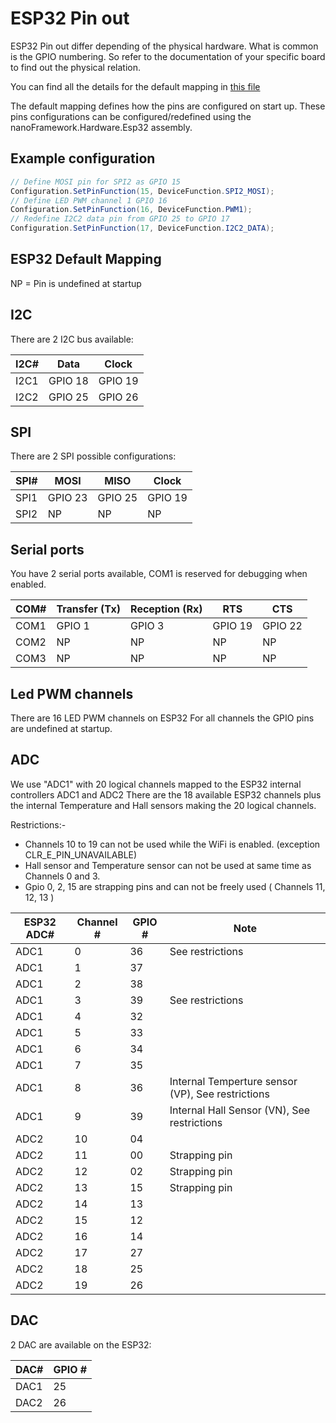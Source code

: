 # ESP32 Pin out

ESP32 Pin out differ depending of the physical hardware. What is common is the GPIO numbering. So refer to the documentation of your specific board to find out the physical relation.

You can find all the details for the default mapping in [this file](https://github.com/nanoframework/nf-interpreter/blob/develop/targets/FreeRTOS_ESP32/ESP32_WROOM_32/common/Esp32_DeviceMapping.cpp)

The default mapping defines how the pins are configured on start up. These pins configurations can be configured/redefined using the nanoFramework.Hardware.Esp32 assembly.

## Example configuration

```csharp
// Define MOSI pin for SPI2 as GPIO 15
Configuration.SetPinFunction(15, DeviceFunction.SPI2_MOSI);
// Define LED PWM channel 1 GPIO 16
Configuration.SetPinFunction(16, DeviceFunction.PWM1);
// Redefine I2C2 data pin from GPIO 25 to GPIO 17
Configuration.SetPinFunction(17, DeviceFunction.I2C2_DATA);
```

## ESP32 Default Mapping

NP = Pin is undefined at startup

## I2C

There are 2 I2C bus available:

| I2C# | Data | Clock |
| --- | --- | ---|
| I2C1 | GPIO 18 | GPIO 19 |
| I2C2 | GPIO 25 | GPIO 26 |

## SPI

There are 2 SPI possible configurations:

| SPI# | MOSI | MISO | Clock |
| --- | --- | --- | --- |
| SPI1 | GPIO 23 | GPIO 25 | GPIO 19 |
| SPI2 | NP | NP | NP |

## Serial ports

You have 2 serial ports available, COM1 is reserved for debugging when enabled.

| COM# | Transfer (Tx) | Reception (Rx) | RTS | CTS |
| --- | --- | --- | --- | --- |
| COM1 | GPIO 1 | GPIO 3 | GPIO 19 | GPIO 22 |
| COM2 | NP | NP | NP | NP |
| COM3 | NP | NP | NP | NP |

## Led PWM channels

There are 16 LED PWM channels on ESP32
For all channels the GPIO pins are undefined at startup.

## ADC

We use "ADC1" with 20 logical channels mapped to the ESP32 internal controllers ADC1 and ADC2
There are the 18 available ESP32 channels plus the internal Temperature and Hall sensors making the 20 logical channels.

Restrictions:-
- Channels 10 to 19 can not be used while the WiFi is enabled. (exception CLR_E_PIN_UNAVAILABLE)
- Hall sensor and Temperature sensor can not be used at same time as Channels 0 and 3.
- Gpio 0, 2, 15 are strapping pins and can not be freely used ( Channels 11, 12, 13 )

| ESP32 ADC# | Channel # | GPIO # | Note |
| --- | --- | --- | --- |
| ADC1 | 0 | 36 | See restrictions|
| ADC1 | 1 | 37 | |
| ADC1 | 2 | 38 | |
| ADC1 | 3 | 39 | See restrictions |
| ADC1 | 4 | 32 | |
| ADC1 | 5 | 33 | |
| ADC1 | 6 | 34 | |
| ADC1 | 7 | 35 | |
| ADC1 | 8 | 36 | Internal Temperture sensor (VP), See restrictions |
| ADC1 | 9 | 39 | Internal Hall Sensor (VN), See restrictions |
| ADC2 | 10 | 04 | |
| ADC2 | 11 | 00 | Strapping pin |
| ADC2 | 12 | 02 | Strapping pin |
| ADC2 | 13 | 15 | Strapping pin |
| ADC2 | 14 | 13 | |
| ADC2 | 15 | 12 | |
| ADC2 | 16 | 14 | |
| ADC2 | 17 | 27 | |
| ADC2 | 18 | 25 | |
| ADC2 | 19 | 26 | |

## DAC

2 DAC are available on the ESP32:

| DAC# | GPIO # |
| --- | --- |
| DAC1 | 25 |
| DAC2 | 26 |
